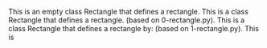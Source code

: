 This is an empty class Rectangle that defines a rectangle.
This is  a class Rectangle that defines a rectangle. (based on 0-rectangle.py).
This is a class Rectangle that defines a rectangle by: (based on 1-rectangle.py).
This is  
